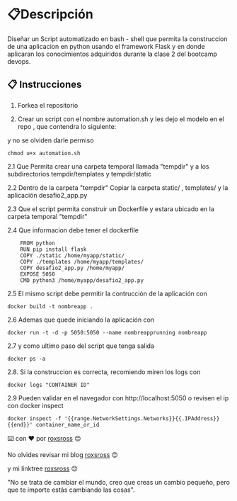 # 📋Descripción

Diseñar un Script automatizado en bash - shell que permita la construccion de una aplicacion en python usando el framework Flask y en donde aplicaran los conocimientos adquiridos durante la clase 2 del bootcamp devops.

## 📋 Instrucciones

1. Forkea el repositorio

2. Crear un script con el nombre automation.sh y les dejo el modelo en el repo , que contendra lo siguiente:

y no se olviden darle permiso
```
chmod u+x automation.sh
```

2.1 Que Permita crear una carpeta temporal llamada "tempdir" y a los subdirectorios 
tempdir/templates y tempdir/static

2.2 Dentro de la carpeta "tempdir" Copiar la carpeta static/ , templates/ y la aplicación desafio2_app.py

2.3 Que el script permita construir un Dockerfile y estara ubicado en la carpeta temporal "tempdir"

2.4 Que informacion debe tener el dockerfile

```
    FROM python
    RUN pip install flask
    COPY ./static /home/myapp/static/
    COPY ./templates /home/myapp/templates/
    COPY desafio2_app.py /home/myapp/
    EXPOSE 5050
    CMD python3 /home/myapp/desafio2_app.py
```

2.5 El mismo script debe permitir la contrucción de la aplicación con 

```
docker build -t nombreapp .
```
2.6  Ademas que quede iniciando la aplicación con 
```
docker run -t -d -p 5050:5050 --name nombreapprunning nombreapp
```

2.7 y como ultimo paso del script que tenga salida 
```
docker ps -a
```
2.8. Si la construccion es correcta, recomiendo miren los logs con 
```
docker logs "CONTAINER ID"
```
2.9 Pueden validar en el navegador con http://localhost:5050 o revisen el ip con docker inspect


```
docker inspect -f '{{range.NetworkSettings.Networks}}{{.IPAddress}}{{end}}' container_name_or_id
```

⌨️ con ❤️ por [roxsross](https://github.com/roxsross) 😊

No olvides revisar mi blog [roxsross](https://blog.295devops.com) 😊

y mi linktree [roxsross](https://roxs.295devops.com) 😊

"No se trata de cambiar el mundo, creo que creas un cambio pequeño, pero que te importe estás cambiando las cosas".